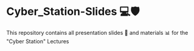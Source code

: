 # Cyber_Station-Slides 💻🛡️

This repository contains all presentation slides 📄 and materials 📊 for the "Cyber Station" Lectures
